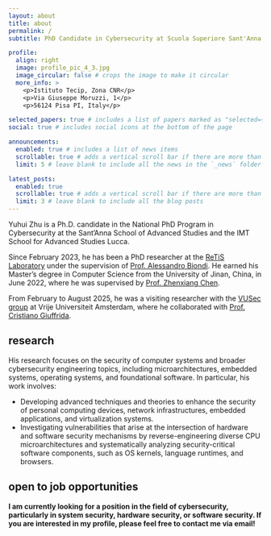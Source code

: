 ```yaml
---
layout: about
title: about
permalink: /
subtitle: PhD Candidate in Cybersecurity at Scuola Superiore Sant'Anna

profile:
  align: right
  image: profile_pic_4_3.jpg
  image_circular: false # crops the image to make it circular
  more_info: >
    <p>Istituto Tecip, Zona CNR</p>
    <p>Via Giuseppe Moruzzi, 1</p>
    <p>56124 Pisa PI, Italy</p>

selected_papers: true # includes a list of papers marked as "selected={true}"
social: true # includes social icons at the bottom of the page

announcements:
  enabled: true # includes a list of news items
  scrollable: true # adds a vertical scroll bar if there are more than 3 news items
  limit: 5 # leave blank to include all the news in the `_news` folder

latest_posts:
  enabled: true
  scrollable: true # adds a vertical scroll bar if there are more than 3 new posts items
  limit: 3 # leave blank to include all the blog posts
---
```


Yuhui Zhu is a Ph.D. candidate in the National PhD Program in Cybersecurity at the Sant’Anna School of Advanced Studies and the IMT School for Advanced Studies Lucca.

Since February 2023, he has been a PhD researcher at the [ReTiS Laboratory](https://retis.santannapisa.it/) under the supervision of [Prof. Alessandro Biondi](http://retis.sssup.it/~a.biondi/). He earned his Master’s degree in Computer Science from the University of Jinan, China, in June 2022, where he was supervised by [Prof. Zhenxiang Chen](http://loci.ujn.edu.cn/).

From February to August 2025, he was a visiting researcher with the [VUSec group](https://www.vusec.net/) at Vrije Universiteit Amsterdam, where he collaborated with [Prof. Cristiano Giuffrida](https://www.vusec.net/people/cristiano-giuffrida/).

## research

His research focuses on the security of computer systems and broader cybersecurity engineering topics, including microarchitectures, embedded systems, operating systems, and foundational software. In particular, his work involves:

- Developing advanced techniques and theories to enhance the security of personal computing devices, network infrastructures, embedded applications, and virtualization systems.
- Investigating vulnerabilities that arise at the intersection of hardware and software security mechanisms by reverse-engineering diverse CPU microarchitectures and systematically analyzing security-critical software components, such as OS kernels, language runtimes, and browsers.


## **open to job opportunities**

**I am currently looking for a position in the field of cybersecurity, particularly in system security, hardware security, or software security. If you are interested in my profile, please feel free to contact me via email!**